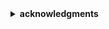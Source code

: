 <details>
  <summary><strong>acknowledgments</strong></summary>

  as this project uses a dataset sourced from kaggle, I would like to acknowledge the creators and contributors of the dataset. if you reference or build upon this project, please kindly cite the following papers:

  - moosavi, sobhan, mohammad hossein samavatian, srinivasan parthasarathy, and rajiv ramnath. “a countrywide traffic accident dataset.”, 2019.
  - moosavi, sobhan, mohammad hossein samavatian, srinivasan parthasarathy, radu teodorescu, and rajiv ramnath. "accident risk prediction based on heterogeneous sparse data: new dataset and insights." in proceedings of the 27th acm sigspatial international conference on advances in geographic information systems, acm, 2019.

</details>